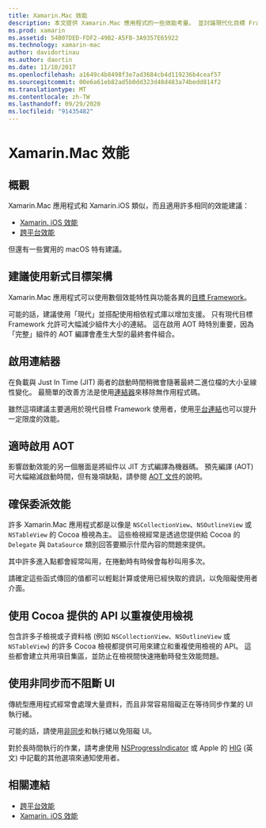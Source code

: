 ```yaml
---
title: Xamarin.Mac 效能
description: 本文提供 Xamarin.Mac 應用程式的一些效能考量。 並討論現代化目標 Framework、連結器、AOT、委派、Cocoa API，以重複使用檢視和非同步程式碼。
ms.prod: xamarin
ms.assetid: 54B07DED-FDF2-49B2-A5FB-3A9357E65922
ms.technology: xamarin-mac
author: davidortinau
ms.author: daortin
ms.date: 11/10/2017
ms.openlocfilehash: a1649c4b8498f3e7ad3684cb4d119236b4ceaf57
ms.sourcegitcommit: 00e6a61eb82ad5b0dd323d48d483a74bedd814f2
ms.translationtype: MT
ms.contentlocale: zh-TW
ms.lasthandoff: 09/29/2020
ms.locfileid: "91435482"
---
```

# <a name="xamarinmac-performance"></a>Xamarin.Mac 效能

## <a name="overview"></a>概觀

Xamarin.Mac 應用程式和 Xamarin.iOS 類似，而且適用許多相同的效能建議：

- [Xamarin. iOS 效能](~/ios/deploy-test/performance.md)
- [跨平台效能](~/cross-platform/deploy-test/memory-perf-best-practices.md)

但還有一些實用的 macOS 特有建議。

## <a name="prefer-modern-target-framework"></a>建議使用新式目標架構

Xamarin.Mac 應用程式可以使用數個效能特性與功能各異的[目標 Framework](~/mac/platform/target-framework.md)。

可能的話，建議使用「現代」並搭配使用相依程式庫以增加支援。 只有現代目標 Framework 允許可大幅減少組件大小的連結。 這在啟用 AOT 時特別重要，因為「完整」組件的 AOT 編譯會產生大型的最終套件組合。

## <a name="enable-the-linker"></a>啟用連結器

在負載與 Just In Time (JIT) 兩者的啟動時間稍微會隨著最終二進位檔的大小呈線性變化。 最簡單的改善方法是使用[連結器](~/mac/deploy-test/linker.md)來移除無作用程式碼。

雖然這項建議主要適用於現代目標 Framework 使用者，使用[平台連結](~/mac/deploy-test/linker.md)也可以提升一定限度的效能。

## <a name="enable-aot-when-appropriate"></a>適時啟用 AOT

影響啟動效能的另一個層面是將組件以 JIT 方式編譯為機器碼。 預先編譯 (AOT) 可大幅縮減啟動時間，但有幾項缺點，請參閱 [AOT 文件](~/mac/internals/aot.md)的說明。

## <a name="ensure-performant-delegates"></a>確保委派效能

許多 Xamarin.Mac 應用程式都是以像是 `NSCollectionView`、`NSOutlineView` 或 `NSTableView` 的 Cocoa 檢視為主。 這些檢視經常是透過您提供給 Cocoa 的 `Delegate` 與 `DataSource` 類別回答要顯示什麼內容的問題來提供。

其中許多進入點都會經常叫用，在捲動時有時候會每秒叫用多次。

請確定這些函式傳回的值都可以輕鬆計算或使用已經快取的資訊，以免阻礙使用者介面。

## <a name="use-cocoa-provided-apis-for-reusing-views"></a>使用 Cocoa 提供的 API 以重複使用檢視

包含許多子檢視或子資料格 (例如 `NSCollectionView`、`NSOutlineView` 或 `NSTableView`) 的許多 Cocoa 檢視都提供可用來建立和重複使用檢視的 API。 這些都會建立共用項目集區，並防止在檢視間快速捲動時發生效能問題。

## <a name="use-async-and-do-not-block-the-ui"></a>使用非同步而不阻斷 UI

傳統型應用程式經常會處理大量資料，而且非常容易阻礙正在等待同步作業的 UI 執行緒。

可能的話，請使用[非同步](~/cross-platform/platform/async.md)和執行緒以免阻礙 UI。

對於長時間執行的作業，請考慮使用 [NSProgressIndicator](/samples/xamarin/mac-samples/progressbarexample) 或 Apple 的 [HIG](https://developer.apple.com/macos/human-interface-guidelines/indicators/progress-indicators/) \(英文\) 中記載的其他選項來通知使用者。

## <a name="related-links"></a>相關連結

- [跨平台效能](~/cross-platform/deploy-test/memory-perf-best-practices.md)
- [Xamarin. iOS 效能](~/ios/deploy-test/performance.md)